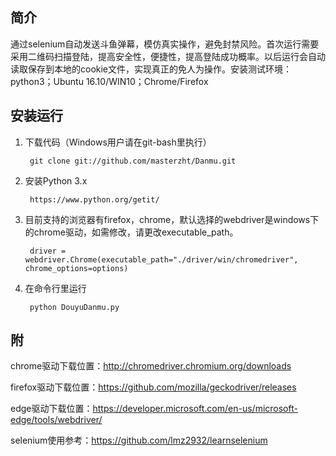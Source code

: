 简介
----

通过selenium自动发送斗鱼弹幕，模仿真实操作，避免封禁风险。首次运行需要采用二维码扫描登陆，提高安全性，便捷性，提高登陆成功概率。以后运行会自动读取保存到本地的cookie文件，实现真正的免人为操作。安装测试环境：python3；Ubuntu 16.10/WIN10；Chrome/Firefox

安装运行
----

1. 下载代码（Windows用户请在git-bash里执行）

        git clone git://github.com/masterzht/Danmu.git

2. 安装Python 3.x

        https://www.python.org/getit/

3. 目前支持的浏览器有firefox，chrome，默认选择的webdriver是windows下的chrome驱动，如需修改，请更改executable_path。

        driver = webdriver.Chrome(executable_path="./driver/win/chromedriver", chrome_options=options)
4. 在命令行里运行

        python DouyuDanmu.py

附
----

chrome驱动下载位置：http://chromedriver.chromium.org/downloads

firefox驱动下载位置：https://github.com/mozilla/geckodriver/releases

edge驱动下载位置：https://developer.microsoft.com/en-us/microsoft-edge/tools/webdriver/

selenium使用参考：https://github.com/lmz2932/learnselenium
